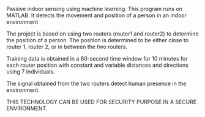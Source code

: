 Passive indoor sensing using machine learning. This program runs on MATLAB. It detects the movement and position of a person in an indoor environment

The project is based on using two routers (router1 and router2) to determine the position of a person. The position is determined to be either close to router 1, router 2, or in between the two routers.

Training data is obtained in a 60-second time window for 10 minutes for each router position with constant and variable distances and directions using 7 individuals.

The signal obtained from the two routers detect human presence in the environment.

THIS TECHNOLOGY CAN BE USED FOR SECURITY PURPOSE IN A SECURE ENVIRONMENT.

